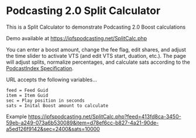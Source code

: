 # Podcasting 2.0 Split Calculator
This is a Split Calculator to demonstrate Podcasting 2.0 Boost calculations

Demo available at https://ipfspodcasting.net/SplitCalc.php

You can enter a boost amount, change the fee flag, edit shares, and adjust the time slider to activate VTS (and edit VTS start, duation, etc.). The page will adjust splits, normalize percentages, and calculate sats according to the [PodcastIndex Specification](https://github.com/Podcastindex-org/podcast-namespace/blob/main/value/value.md).

URL accepts the following variables...

    feed = Feed Guid
    item = Item Guid
    sec = Play position in seconds
    sats = Inital Boost amount to calculate

Example https://ipfspodcasting.net/SplitCalc.php?feed=413fd8ca-3450-59eb-a249-073a6b530089&item=d78ef6cc-b827-4a21-90de-a5ed126f9142&sec=2400&sats=10000

